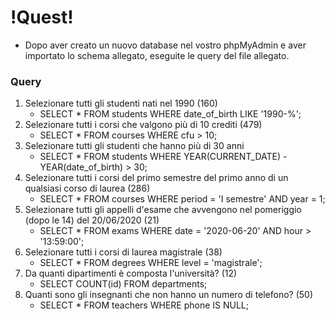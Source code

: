 # !Quest! #

- Dopo aver creato un nuovo database nel vostro phpMyAdmin e aver importato lo schema allegato, eseguite le query del file allegato.


### Query ###
1. Selezionare tutti gli studenti nati nel 1990 (160)
    - SELECT * FROM students WHERE date_of_birth LIKE '1990-%';
2. Selezionare tutti i corsi che valgono più di 10 crediti (479)
    - SELECT * FROM courses WHERE cfu > 10;
3. Selezionare tutti gli studenti che hanno più di 30 anni
    - SELECT * FROM students WHERE YEAR(CURRENT_DATE) - YEAR(date_of_birth) > 30;
4. Selezionare tutti i corsi del primo semestre del primo anno di un qualsiasi corso di laurea (286)
    - SELECT * FROM courses WHERE period = 'I semestre' AND year = 1;
5. Selezionare tutti gli appelli d'esame che avvengono nel pomeriggio (dopo le 14) del 20/06/2020 (21)
    - SELECT * FROM exams WHERE date = '2020-06-20' AND hour > '13:59:00';
6. Selezionare tutti i corsi di laurea magistrale (38)
    - SELECT * FROM degrees WHERE level = 'magistrale';
7. Da quanti dipartimenti è composta l'università? (12)
    - SELECT COUNT(id) FROM departments;
8. Quanti sono gli insegnanti che non hanno un numero di telefono? (50)
    - SELECT * FROM teachers WHERE phone IS NULL;